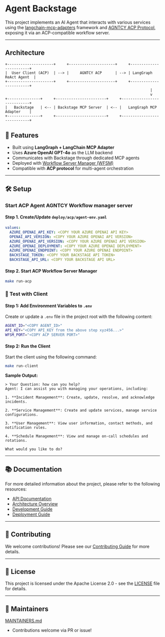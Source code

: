 # Agent Backstage

This project implements an AI Agent that interacts with various services using the [langchain-mcp-adapters](https://github.com/langchain-ai/langchain-mcp-adapters) framework and [AGNTCY ACP Protocol](https://github.com/agntcy/acp-sdk), exposing it via an ACP-compatible workflow server.

---

## Architecture

```
+---------------------+     +---------------------+     +------------------------+
|  User Client (ACP)  | --> |     AGNTCY ACP      | --> | LangGraph ReAct Agent  |
+---------------------+     +---------------------+     +------------------------+
                                                                  |
                                                                  v
+---------------+     +-----------------------+     +----------------------------+
|   Backstage   | <-- | Backstage MCP Server  | <-- |   LangGraph MCP Adapter    |
+---------------+     +-----------------------+     +----------------------------+
```

## 🧠 Features

- Built using **LangGraph + LangChain MCP Adapter**
- Uses **Azure OpenAI GPT-4o** as the LLM backend
- Communicates with Backstage through dedicated MCP agents
- Deployed with [Workflow Server Manager (WFSM)](https://github.com/agntcy/workflow-srv-mgr)
- Compatible with **ACP protocol** for multi-agent orchestration

---

## 🛠️ Setup

### Start ACP Agent AGNTCY Workflow manager server

#### Step 1. Create/Update `deploy/acp/agent-env.yaml`

```yaml
values:
  AZURE_OPENAI_API_KEY: <COPY YOUR AZURE OPENAI API KEY>
  OPENAI_API_VERSION: <COPY YOUR AZURE OPENAI API VERSION>
  AZURE_OPENAI_API_VERSION: <COPY YOUR AZURE OPENAI API VERSION>
  AZURE_OPENAI_DEPLOYMENT: <COPY YOUR AZURE OPENAI DEPLOYMENT>
  AZURE_OPENAI_ENDPOINT: <COPY YOUR AZURE OPENAI ENDPOINT>
  BACKSTAGE_TOKEN: <COPY YOUR BACKSTAGE API TOKEN>
  BACKSTAGE_API_URL: <COPY YOUR BACKSTAGE API URL>
```

#### Step 2. Start ACP Workflow Server Manager

```bash
make run-acp
```

### 🔁 Test with Client

#### Step 1: Add Environment Variables to `.env`

Create or update a `.env` file in the project root with the following content:

```bash
AGENT_ID="<COPY AGENT_ID>"
API_KEY="<COPY API_KEY from the above step xyz456...>"
WFSM_PORT="<COPY ACP SERVER PORT>"
```

#### Step 2: Run the Client

Start the client using the following command:

```bash
make run-client
```

**Sample Output:**

```
> Your Question: how can you help?
Agent: I can assist you with managing your operations, including:

1. **Incident Management**: Create, update, resolve, and acknowledge incidents.

2. **Service Management**: Create and update services, manage service configurations.

3. **User Management**: View user information, contact methods, and notification rules.

4. **Schedule Management**: View and manage on-call schedules and rotations.

What would you like to do?
```

---

## 📚 Documentation

For more detailed information about the project, please refer to the following resources:

- [API Documentation](docs/api.md)
- [Architecture Overview](docs/architecture.md)
- [Development Guide](docs/development.md)
- [Deployment Guide](docs/deployment.md)

---

## 🤝 Contributing

We welcome contributions! Please see our [Contributing Guide](CONTRIBUTING.md) for more details.

---

## 📄 License

This project is licensed under the Apache License 2.0 - see the [LICENSE](LICENSE) file for details.

---

## 👥 Maintainers

[MAINTAINERS.md](MAINTAINERS.md)

- Contributions welcome via PR or issue! 